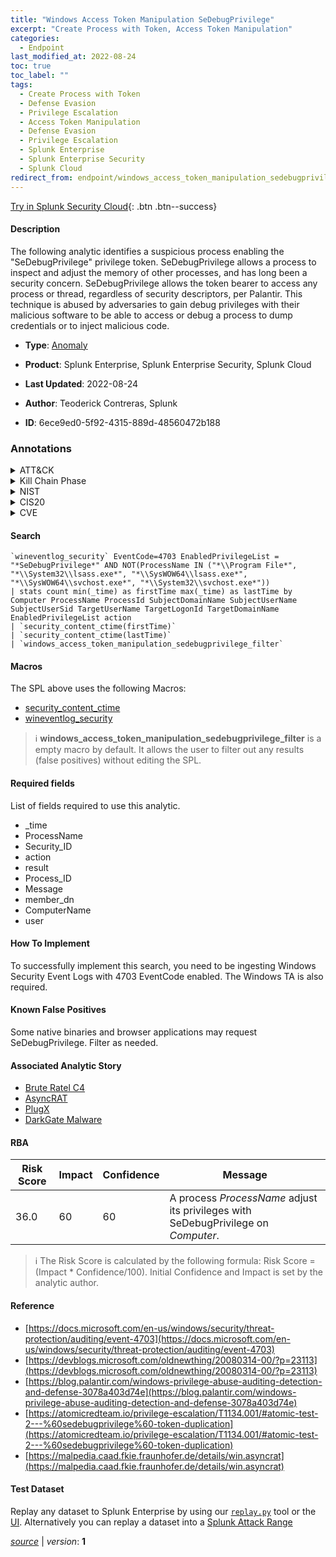 ```yaml
---
title: "Windows Access Token Manipulation SeDebugPrivilege"
excerpt: "Create Process with Token, Access Token Manipulation"
categories:
  - Endpoint
last_modified_at: 2022-08-24
toc: true
toc_label: ""
tags:
  - Create Process with Token
  - Defense Evasion
  - Privilege Escalation
  - Access Token Manipulation
  - Defense Evasion
  - Privilege Escalation
  - Splunk Enterprise
  - Splunk Enterprise Security
  - Splunk Cloud
redirect_from: endpoint/windows_access_token_manipulation_sedebugprivilege/
---
```




[Try in Splunk Security Cloud](https://www.splunk.com/en_us/cyber-security.html){: .btn .btn--success}

#### Description

The following analytic identifies a suspicious process enabling the &#34;SeDebugPrivilege&#34; privilege token. SeDebugPrivilege allows a process to inspect and adjust the memory of other processes, and has long been a security concern. SeDebugPrivilege allows the token bearer to access any process or thread, regardless of security descriptors, per Palantir. This technique is abused by adversaries to gain debug privileges with their malicious software to be able to access or debug a process to dump credentials or to inject malicious code.

- **Type**: [Anomaly](https://github.com/splunk/security_content/wiki/Detection-Analytic-Types)
- **Product**: Splunk Enterprise, Splunk Enterprise Security, Splunk Cloud

- **Last Updated**: 2022-08-24
- **Author**: Teoderick Contreras, Splunk
- **ID**: 6ece9ed0-5f92-4315-889d-48560472b188

### Annotations
<details>
  <summary>ATT&CK</summary>

<div markdown="1">

#### [ATT&CK](https://attack.mitre.org/)

| ID          | Technique   | Tactic         |
| ----------- | ----------- |--------------- |
| [T1134.002](https://attack.mitre.org/techniques/T1134/002/) | Create Process with Token | Defense Evasion, Privilege Escalation |

| [T1134](https://attack.mitre.org/techniques/T1134/) | Access Token Manipulation | Defense Evasion, Privilege Escalation |

</div>
</details>


<details>
  <summary>Kill Chain Phase</summary>

<div markdown="1">

* Exploitation


</div>
</details>


<details>
  <summary>NIST</summary>

<div markdown="1">

* DE.AE



</div>
</details>

<details>
  <summary>CIS20</summary>

<div markdown="1">

* CIS 10



</div>
</details>

<details>
  <summary>CVE</summary>

<div markdown="1">


</div>
</details>


#### Search

```
`wineventlog_security` EventCode=4703 EnabledPrivilegeList = "*SeDebugPrivilege*" AND NOT(ProcessName IN ("*\\Program File*", "*\\System32\\lsass.exe*", "*\\SysWOW64\\lsass.exe*", "*\\SysWOW64\\svchost.exe*", "*\\System32\\svchost.exe*")) 
| stats count min(_time) as firstTime max(_time) as lastTime by Computer ProcessName ProcessId SubjectDomainName SubjectUserName SubjectUserSid TargetUserName TargetLogonId TargetDomainName EnabledPrivilegeList action 
| `security_content_ctime(firstTime)` 
| `security_content_ctime(lastTime)` 
| `windows_access_token_manipulation_sedebugprivilege_filter`
```

#### Macros
The SPL above uses the following Macros:
* [security_content_ctime](https://github.com/splunk/security_content/blob/develop/macros/security_content_ctime.yml)
* [wineventlog_security](https://github.com/splunk/security_content/blob/develop/macros/wineventlog_security.yml)

> :information_source:
> **windows_access_token_manipulation_sedebugprivilege_filter** is a empty macro by default. It allows the user to filter out any results (false positives) without editing the SPL.



#### Required fields
List of fields required to use this analytic.
* _time
* ProcessName
* Security_ID
* action
* result
* Process_ID
* Message
* member_dn
* ComputerName
* user



#### How To Implement
To successfully implement this search, you need to be ingesting Windows Security Event Logs with 4703 EventCode enabled. The Windows TA is also required.
#### Known False Positives
Some native binaries and browser applications may request SeDebugPrivilege. Filter as needed.

#### Associated Analytic Story
* [Brute Ratel C4](/stories/brute_ratel_c4)
* [AsyncRAT](/stories/asyncrat)
* [PlugX](/stories/plugx)
* [DarkGate Malware](/stories/darkgate_malware)




#### RBA

| Risk Score  | Impact      | Confidence   | Message      |
| ----------- | ----------- |--------------|--------------|
| 36.0 | 60 | 60 | A process $ProcessName$ adjust its privileges with SeDebugPrivilege on $Computer$. |


> :information_source:
> The Risk Score is calculated by the following formula: Risk Score = (Impact * Confidence/100). Initial Confidence and Impact is set by the analytic author.


#### Reference

* [https://docs.microsoft.com/en-us/windows/security/threat-protection/auditing/event-4703](https://docs.microsoft.com/en-us/windows/security/threat-protection/auditing/event-4703)
* [https://devblogs.microsoft.com/oldnewthing/20080314-00/?p=23113](https://devblogs.microsoft.com/oldnewthing/20080314-00/?p=23113)
* [https://blog.palantir.com/windows-privilege-abuse-auditing-detection-and-defense-3078a403d74e](https://blog.palantir.com/windows-privilege-abuse-auditing-detection-and-defense-3078a403d74e)
* [https://atomicredteam.io/privilege-escalation/T1134.001/#atomic-test-2---%60sedebugprivilege%60-token-duplication](https://atomicredteam.io/privilege-escalation/T1134.001/#atomic-test-2---%60sedebugprivilege%60-token-duplication)
* [https://malpedia.caad.fkie.fraunhofer.de/details/win.asyncrat](https://malpedia.caad.fkie.fraunhofer.de/details/win.asyncrat)



#### Test Dataset
Replay any dataset to Splunk Enterprise by using our [`replay.py`](https://github.com/splunk/attack_data#using-replaypy) tool or the [UI](https://github.com/splunk/attack_data#using-ui).
Alternatively you can replay a dataset into a [Splunk Attack Range](https://github.com/splunk/attack_range#replay-dumps-into-attack-range-splunk-server)




[*source*](https://github.com/splunk/security_content/tree/develop/detections/endpoint/windows_access_token_manipulation_sedebugprivilege.yml) \| *version*: **1**